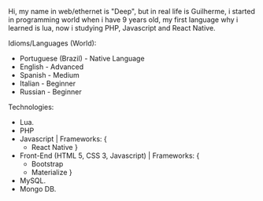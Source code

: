 Hi, my name in web/ethernet is "Deep", but in real life is Guilherme, i started in programming world when i have 9 years old, my first language why i learned is lua, now i studying PHP, Javascript and React Native.

Idioms/Languages (World):
- Portuguese (Brazil) - Native Language
- English - Advanced
- Spanish - Medium
- Italian - Beginner
- Russian - Beginner

Technologies:
- Lua.
- PHP
- Javascript | Frameworks: {
  - React Native
}
- Front-End (HTML 5, CSS 3, Javascript) | Frameworks: {
  - Bootstrap
  - Materialize
}
- MySQL.
- Mongo DB.
